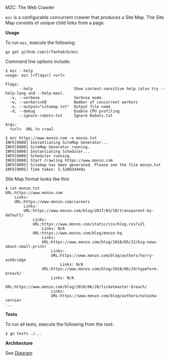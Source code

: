 MZC: The Web Crawler

`mzc` is a configurable concurrent crawler that produces a Site Map. The Site Map consists of unique child links from a page. 


**Usage**

To run `mzc`, execute the following:
```
go get github.com/irfanhabib/mzc
```

Command line options include:
```
$ mzc --help
usage: mzc [<flags>] <url>

Flags:
      --help                  Show context-sensitive help (also try --help-long and --help-man).
  -v, --verbose               Verbose mode.
  -w, --workers=50            Number of concurrent workers
  -o, --output="sitemap.txt"  Output file name
  -d, --debug                 Enable CPU profiling
      --ignore-robots-txt     Ignore Robots.txt

Args:
  <url>  URL to crawl.
```

````
$ mzc https://www.monzo.com -o monzo.txt
INFO[0000] Instantiating SiteMap Generator...
INFO[0000] SiteMap Generator running.
INFO[0000] Instantiating Scheduler...
INFO[0000] Scheduler running.
INFO[0000] Start crawling https://www.monzo.com
INFO[0005] Sitemap has been generated. Please see the file monzo.txt
INFO[0005] Time taken: 5.520834449s
````

Site Map format looks like this:
```
$ cat monzo.txt
URL:https://www.monzo.com
	Links:
	URL:https://www.monzo.com/careers
		Links:
		URL:https://www.monzo.com/blog/2017/03/10/transparent-by-default/
			Links:
			URL:https://www.monzo.com/static/css/blog.css?v21
				Links: N/A
			URL:https://www.monzo.com/blog/monzo-hq
				Links:
				URL:https://www.monzo.com/blog/2018/05/22/big-news-about-small-print/
					Links:
					URL:https://www.monzo.com/blog/authors/harry-ashbridge
						Links: N/A
				URL:https://www.monzo.com/blog/2018/06/29/typeform-breach/
					Links: N/A
				URL:https://www.monzo.com/blog/2018/06/28/ticketmaster-breach/
					Links:
					URL:https://www.monzo.com/blog/authors/natasha-vernier
...
```
**Tests**

To run all tests, execute the following from the root:
```
$ go tests ./...
```

**Architecture**

See [Diagram](docs/architecture.png)
